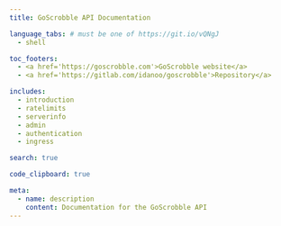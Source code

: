 ```yaml
---
title: GoScrobble API Documentation

language_tabs: # must be one of https://git.io/vQNgJ
  - shell

toc_footers:
  - <a href='https://goscrobble.com'>GoScrobble website</a>
  - <a href='https://gitlab.com/idanoo/goscrobble'>Repository</a>

includes:
  - introduction
  - ratelimits
  - serverinfo
  - admin
  - authentication
  - ingress

search: true

code_clipboard: true

meta:
  - name: description
    content: Documentation for the GoScrobble API
---
```

